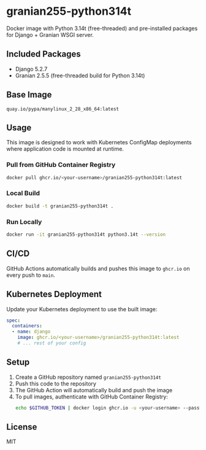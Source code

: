 # granian255-python314t

Docker image with Python 3.14t (free-threaded) and pre-installed packages for Django + Granian WSGI server.

## Included Packages

- Django 5.2.7
- Granian 2.5.5 (free-threaded build for Python 3.14t)

## Base Image

`quay.io/pypa/manylinux_2_28_x86_64:latest`

## Usage

This image is designed to work with Kubernetes ConfigMap deployments where application code is mounted at runtime.

### Pull from GitHub Container Registry

```bash
docker pull ghcr.io/<your-username>/granian255-python314t:latest
```

### Local Build

```bash
docker build -t granian255-python314t .
```

### Run Locally

```bash
docker run -it granian255-python314t python3.14t --version
```

## CI/CD

GitHub Actions automatically builds and pushes this image to `ghcr.io` on every push to `main`.

## Kubernetes Deployment

Update your Kubernetes deployment to use the built image:

```yaml
spec:
  containers:
  - name: django
    image: ghcr.io/<your-username>/granian255-python314t:latest
    # ... rest of your config
```

## Setup

1. Create a GitHub repository named `granian255-python314t`
2. Push this code to the repository
3. The GitHub Action will automatically build and push the image
4. To pull images, authenticate with GitHub Container Registry:
   ```bash
   echo $GITHUB_TOKEN | docker login ghcr.io -u <your-username> --password-stdin
   ```

## License

MIT
